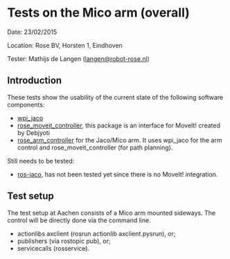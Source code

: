 Tests on the Mico arm (overall)
============
Date: 23/02/2015

Location: Rose BV, Horsten 1, Eindhoven

Tester: Mathijs de Langen (langen@robot-rose.nl)

Introduction
------------

These tests show the usability of the current state of the following software components:
* [wpi_jaco](https://github.com/RIVeR-Lab/wpi_jaco/)
* [rose_moveit_controller](https://github.com/RobotRose/rose_moveit_controller), this package is an interface for MoveIt! created by Debjyoti
* [rose_arm_controller](https:://github.com/RobotRose/rose_arm_controller) for the Jaco/Mico arm. It uses wpi_jaco for the arm control and rose_moveit_controller (for path planning).

Still needs to be tested:
* [ros-jaco](https://github.com/Kinovarobotics/jaco-ros), has not been tested yet since there is no MoveIt! integration. 

Test setup
----------
The test setup at Aachen consists of a Mico arm mounted sideways. The control will be directly done via the command line.
* actionlibs axclient (rosrun actionlib axclient.pysrun), or;
* publishers (via rostopic pub), or; 
* servicecalls (rosservice).